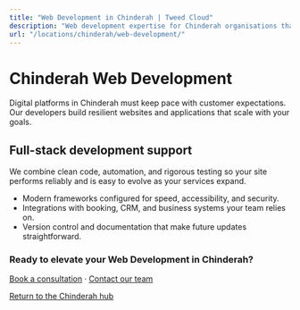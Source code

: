 ```yaml
---
title: "Web Development in Chinderah | Tweed Cloud"
description: "Web development expertise for Chinderah organisations that need dependable platforms."
url: "/locations/chinderah/web-development/"
---
```


# Chinderah Web Development

Digital platforms in Chinderah must keep pace with customer expectations. Our developers build resilient websites and applications that scale with your goals.

## Full-stack development support

We combine clean code, automation, and rigorous testing so your site performs reliably and is easy to evolve as your services expand.

- Modern frameworks configured for speed, accessibility, and security.
- Integrations with booking, CRM, and business systems your team relies on.
- Version control and documentation that make future updates straightforward.

### Ready to elevate your Web Development in Chinderah?

[Book a consultation](/consultation/) · [Contact our team](/contact/)

[Return to the Chinderah hub](/locations/chinderah/)
